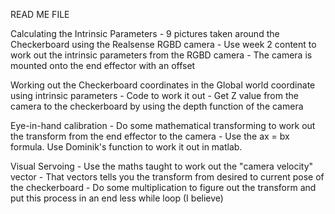 READ ME FILE


Calculating the Intrinsic Parameters
    - 9 pictures taken around the Checkerboard using the Realsense RGBD camera
    - Use week 2 content to work out the intrinsic parameters from the RGBD camera
    - The camera is mounted onto the end effector with an offset



Working out the Checkerboard coordinates in the Global world coordinate using intrinsic parameters
    - Code to work it out
    - Get Z value from the camera to the checkerboard by using the depth function of the camera


Eye-in-hand calibration
    - Do some mathematical transforming to work out the transform from the end effector to the camera
    - Use the ax = bx formula. Use Dominik's function to work it out in matlab.


Visual Servoing
    - Use the maths taught to work out the "camera velocity" vector
    - That vectors tells you the transform from desired to current pose of the checkerboard
    - Do some multiplication to figure out the transform and put this process in an end less while loop (I believe)
